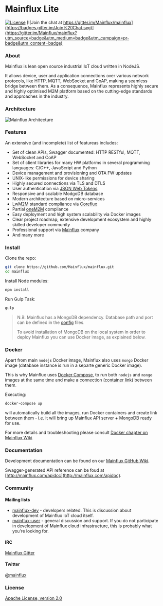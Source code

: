 # Mainflux Lite

[![License](https://img.shields.io/badge/license-Apache%20v2.0-blue.svg)](LICENSE) [![Join the chat at https://gitter.im/Mainflux/mainflux](https://badges.gitter.im/Join%20Chat.svg)](https://gitter.im/Mainflux/mainflux?utm_source=badge&utm_medium=badge&utm_campaign=pr-badge&utm_content=badge)

### About
Mainflux is lean open source industrial IoT cloud written in NodeJS.

It allows device, user and application connections over various network protocols, like HTTP, MQTT, WebSocket and CoAP, making a seamless bridge between them. As a consequence, Mainflux represents highly secure and highly optimised M2M platform based on the cutting-edge standards and approaches in the industry.


### Architecture

![Mainflux Architecture](https://github.com/Mainflux/mainflux-doc/blob/master/img/mainfluxArchitecture.jpg "Mainflux Architecture")

### Features
An extensive (and incomplete) list of featureas includes:
- Set of clean APIs, Swagger documented: HTTP RESTful, MQTT, WebSocket and CoAP
- Set of client libraries for many HW platforms in several programming languages: C/C++, JavaScript and Python
- Device management and provisioning and OTA FW updates
- UNIX-like permissions for device sharing
- Highly secured connections via TLS and DTLS
- User authentication via [JSON Web Tokens](http://jwt.io/)
- Responsive and scalable ModgoDB database
- Modern architecture based on micro-services
- [LwM2M](http://goo.gl/rHjLZQ) standard compliance via [Coreflux](https://github.com/Mainflux/coreflux)
- Partial [oneM2M](http://www.onem2m.org/) compliance
- Easy deployment and high system scalability via Docker images
- Clear project roadmap, extensive development ecosystem and highly skilled developer community
- Professional support via [Mainflux](http://mainflux.com) company
- And many more


### Install

Clone the repo:
```bash
git clone https://github.com/Mainflux/mainflux.git
cd mainflux
```
Install Node modules:
```bash
npm install
```

Run Gulp Task:
```bash
gulp
```

> N.B. Mainflux has a MongoDB dependency. Database path and port can be defined in the [config](https://github.com/Mainflux/mainflux/tree/master/config) files.
> 
> To avoid installation of MongoDB on the local system in order to deploy Mainflux you can use Docker image,
> as explained below.

### Docker
Apart from main `nodejs` Docker image, Mainflux also uses `mongo` Docker image (database instance is run in a separte generic Docker image).

This is why Mainflux uses [Docker Compose](https://docs.docker.com/compose/install/), to run both `nodejs` and `mongo` images at the same time and make a connection ([container link](https://docs.docker.com/v1.8/userguide/dockerlinks/)) between them.

Executing:
```bash
docker-compose up
```
will automatically build all the images, run Docker containers and create link between them - i.e. it will bring up Mainflux API server + MongoDB ready for use.

For more details and troubleshooting please consult [Docker chapter on Mainflux Wiki](https://github.com/Mainflux/mainflux/wiki/Docker).
### Documentation
Development documentation can be found on our [Mainflux GitHub Wiki](https://github.com/Mainflux/mainflux/wiki).

Swagger-generated API reference can be foud at [http://mainflux.com/apidoc](http://mainflux.com/apidoc).

### Community
#### Mailing lists
- [mainflux-dev](https://groups.google.com/forum/#!forum/mainflux-dev) - developers related. This is discussion about development of Mainflux IoT cloud itself.
- [mainflux-user](https://groups.google.com/forum/#!forum/mainflux-user) - general discussion and support. If you do not participate in development of Mainflux cloud infrastructure, this is probably what you're looking for.

#### IRC
[Mainflux Gitter](https://gitter.im/Mainflux/mainflux?utm_source=badge&utm_medium=badge&utm_campaign=pr-badge&utm_content=badge)

#### Twitter
[@mainflux](https://twitter.com/mainflux)

### License
[Apache License, version 2.0](LICENSE)
